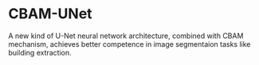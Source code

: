 # CBAM-UNet
A new kind of U-Net neural network architecture, combined with CBAM mechanism, achieves better competence in image segmentaion tasks like building extraction.
